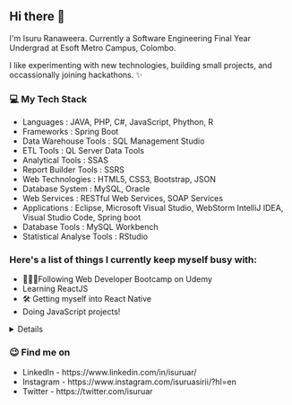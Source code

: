 
<h2>Hi there 👋</h2>
I'm Isuru Ranaweera. Currently a Software Engineering Final Year Undergrad at Esoft Metro Campus, Colombo.

I like experimenting with new technologies, building small projects, and occassionally joining hackathons. ✨

<h3>💻 My Tech Stack</h3>
<ul>
<li>Languages : JAVA, PHP, C#, JavaScript, Phython, R</li>
<li>Frameworks : Spring Boot</li>
<li>Data Warehouse Tools : SQL Management Studio</li>
<li>ETL Tools : QL Server Data Tools</li>
<li>Analytical Tools : SSAS</li>
<li>Report Builder Tools : SSRS</li>
<li>Web Technologies : HTML5, CSS3, Bootstrap, JSON</li>
<li>Database System : MySQL, Oracle</li>
<li>Web Services : RESTful Web Services, SOAP Services</li>
<li>Applications : Eclipse, Microsoft Visual Studio, WebStorm IntelliJ IDEA, Visual Studio Code, Spring boot</li>
<li>Database Tools : MySQL Workbench</li>
<li>Statistical Analyse Tools : RStudio</li>
</ul>

<h3>Here's a list of things I currently keep myself busy with:</h3>
<ul>
<li>👩🏻‍💻Following Web Developer Bootcamp on Udemy</li>
<li>Learning ReactJS</li>
<li>🛠 Getting myself into React Native</li>
<li>Doing JavaScript projects!</li>
</ul>

<details>

![Isuru's GitHub stats](https://github-readme-stats.vercel.app/api?username=isuruar&show_icons=true&theme=chartreuse-dark)

</details>

<h3>😉 Find me on</h3>

<ul>
<i class="ri-linkedin-box-fill"></i>
<li>LinkedIn - https://www.linkedin.com/in/isuruar/</li>
<li>Instagram - https://www.instagram.com/isuruasirii/?hl=en</li>
<li>Twitter - https://twitter.com/isuruar</li>
</ul>

